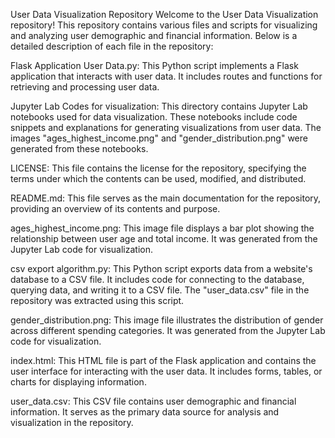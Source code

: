 User Data Visualization Repository
Welcome to the User Data Visualization repository! This repository contains various files and scripts for visualizing and analyzing user demographic and financial information. Below is a detailed description of each file in the repository:

Flask Application User Data.py: This Python script implements a Flask application that interacts with user data. It includes routes and functions for retrieving and processing user data.

Jupyter Lab Codes for visualization: This directory contains Jupyter Lab notebooks used for data visualization. These notebooks include code snippets and explanations for generating visualizations from user data. The images "ages_highest_income.png" and "gender_distribution.png" were generated from these notebooks.

LICENSE: This file contains the license for the repository, specifying the terms under which the contents can be used, modified, and distributed.

README.md: This file serves as the main documentation for the repository, providing an overview of its contents and purpose.

ages_highest_income.png: This image file displays a bar plot showing the relationship between user age and total income. It was generated from the Jupyter Lab code for visualization.

csv export algorithm.py: This Python script exports data from a website's database to a CSV file. It includes code for connecting to the database, querying data, and writing it to a CSV file. The "user_data.csv" file in the repository was extracted using this script.

gender_distribution.png: This image file illustrates the distribution of gender across different spending categories. It was generated from the Jupyter Lab code for visualization.

index.html: This HTML file is part of the Flask application and contains the user interface for interacting with the user data. It includes forms, tables, or charts for displaying information.

user_data.csv: This CSV file contains user demographic and financial information. It serves as the primary data source for analysis and visualization in the repository.
